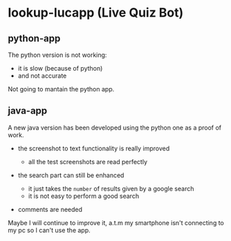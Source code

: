 # lookup-lucapp (Live Quiz Bot)

## python-app
The python version is not working: 
- it is slow (because of python) 
- and not accurate

Not going to mantain the python app.

## java-app
A new java version has been developed using the python one as a proof of work.

- the screenshot to text functionality is really improved
    - all the test screenshots are read perfectly

- the search part can still be enhanced
    - it just takes the `number` of results given by a google search
    - it is not easy to perform a good search

- comments are needed

Maybe I will continue to improve it, a.t.m my smartphone isn't connecting to my pc so I can't use the app.